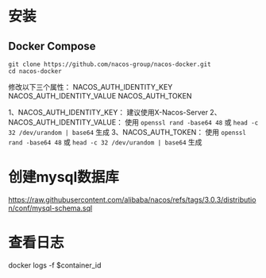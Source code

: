 # 安装

## Docker Compose

```shell
git clone https://github.com/nacos-group/nacos-docker.git
cd nacos-docker
```

修改以下三个属性：
NACOS_AUTH_IDENTITY_KEY
NACOS_AUTH_IDENTITY_VALUE
NACOS_AUTH_TOKEN

1、NACOS_AUTH_IDENTITY_KEY： 建议使用X-Nacos-Server
2、NACOS_AUTH_IDENTITY_VALUE： 使用 `openssl rand -base64 48` 或 `head -c 32 /dev/urandom | base64` 生成
3、NACOS_AUTH_TOKEN： 使用 `openssl rand -base64 48` 或 `head -c 32 /dev/urandom | base64` 生成


# 创建mysql数据库
https://raw.githubusercontent.com/alibaba/nacos/refs/tags/3.0.3/distribution/conf/mysql-schema.sql


# 查看日志
docker logs -f $container_id